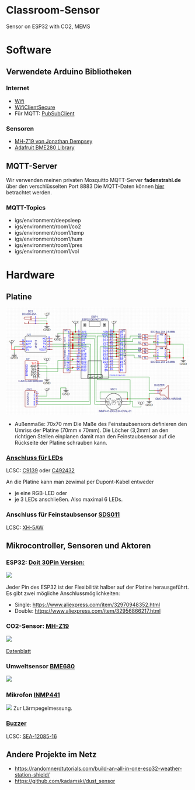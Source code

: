 # Classroom-Sensor
Sensor on ESP32 with CO2, MEMS

# Software

## Verwendete Arduino Bibliotheken

### Internet
* [Wifi](https://www.arduino.cc/en/Reference/WiFi)
* [WifiClientSecure](https://github.com/espressif/arduino-esp32/tree/master/libraries/WiFiClientSecure)
* Für MQTT: [PubSubClient](https://pubsubclient.knolleary.net/)
### Sensoren
* [MH-Z19 von Jonathan Dempsey](https://github.com/WifWaf/MH-Z19)
* [Adafruit BME280 Library](https://github.com/adafruit/Adafruit_BME280_Library)

## MQTT-Server
Wir verwenden meinen privaten Mosquitto MQTT-Server **fadenstrahl.de** über den verschlüsselten Port 8883
Die MQTT-Daten können [hier](https://grafana.fadenstrahl.de/d/bWRdm1dMk/environment?orgId=1&refresh=5s) betrachtet werden.

### MQTT-Topics
* igs/environment/deepsleep
* igs/environment/room1/co2
* igs/environment/room1/temp
* igs/environment/room1/hum
* igs/environment/room1/pres
* igs/environment/room1/vol


# Hardware

## Platine

![Schaltskizze](Schematic.png)

* Außenmaße: 70x70 mm
Die Maße des Feinstaubsensors definieren den Umriss der Platine (70mm x 70mm). Die Löcher (3,2mm) an den richtigen Stellen einplanen damit man den Feinstaubsensor auf die Rückseite der Platine schrauben kann.  

### [Anschluss für LEDs](https://www.aliexpress.com/item/33053059178.html)
LCSC: [C9139](https://lcsc.com/product-detail/IDC-Connectors_BOOMELE-Boom-Precision-Elec-C9139_C9139.html) oder [C492432](https://lcsc.com/product-detail/Pin-Header-Female-Header_XFCN-PZ254R-12-8P_C492432.html)

An die Platine kann man zewimal per Dupont-Kabel entweder
* je eine RGB-LED oder
* je 3 LEDs 
anschließen. Also maximal 6 LEDs.

### Anschluss für Feinstaubsensor [SDS011](https://www.aliexpress.com/item/4000029760504.html)
LCSC: [XH-5AW](https://lcsc.com/product-detail/Wire-To-Board-Wire-To-Wire-Connector_BOOMELE-Boom-Precision-Elec-XH-5AW_C24023.html)

## Mikrocontroller, Sensoren und Aktoren

### ESP32: [Doit 30Pin Version:](https://www.aliexpress.com/item/32959541446.html)
<img src="https://ae01.alicdn.com/kf/HTB1_cCCac_vK1RkSmRyq6xwupXaM.jpg" width="200">

Jeder Pin des ESP32 ist der Flexibilität  halber auf der Platine herausgeführt.
Es gibt zwei mögliche Anschlussmöglichkeiten:
* Single: https://www.aliexpress.com/item/32970948352.html 
* Double: https://www.aliexpress.com/item/32956866217.html 

### CO2-Sensor: [MH-Z19](https://www.aliexpress.com/item/4000212024923.html)
<img src="https://ae01.alicdn.com/kf/H21416e6fddfb46539fdf563d8bf5ec212.jpg" width="200">

[Datenblatt](https://cdn-reichelt.de/documents/datenblatt/X200/SDS011-DATASHEET.pdf)

### Umweltsensor [BME680](https://www.aliexpress.com/item/4000049700826.html)
<img src="https://ae01.alicdn.com/kf/H9966c391bc334a649263d5f16d010e0dY.jpg" width="200">

### Mikrofon [INMP441](https://www.aliexpress.com/item/32961274528.html)
<img src="https://ae01.alicdn.com/kf/Hb5534b3132464cae9076f58626cec9fdm.jpg" width="200">
Zur Lärmpegelmessung.

### [Buzzer](https://www.aliexpress.com/item/32416854447.html)
LCSC: [SEA-12085-16](https://lcsc.com/product-detail/Buzzers_Made-in-China-SEA-12085-16_C2858.html)

## Andere Projekte im Netz

* https://randomnerdtutorials.com/build-an-all-in-one-esp32-weather-station-shield/ 
* https://github.com/kadamski/dust_sensor 
